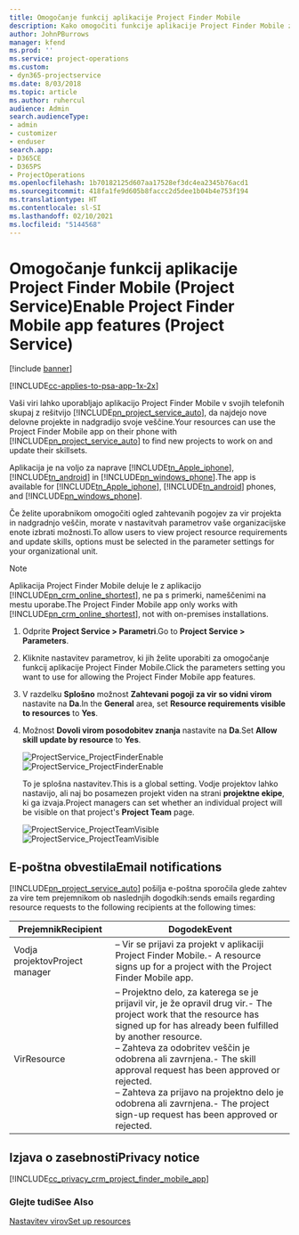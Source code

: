 ```yaml
---
title: Omogočanje funkcij aplikacije Project Finder Mobile
description: Kako omogočiti funkcije aplikacije Project Finder Mobile za rešitev Project Service
author: JohnPBurrows
manager: kfend
ms.prod: ''
ms.service: project-operations
ms.custom:
- dyn365-projectservice
ms.date: 8/03/2018
ms.topic: article
ms.author: ruhercul
audience: Admin
search.audienceType:
- admin
- customizer
- enduser
search.app:
- D365CE
- D365PS
- ProjectOperations
ms.openlocfilehash: 1b70182125d607aa17528ef3dc4ea2345b76acd1
ms.sourcegitcommit: 418fa1fe9d605b8faccc2d5dee1b04b4e753f194
ms.translationtype: HT
ms.contentlocale: sl-SI
ms.lasthandoff: 02/10/2021
ms.locfileid: "5144568"
---
```

# <a name="enable-project-finder-mobile-app-features-project-service"></a><span data-ttu-id="2a07a-103">Omogočanje funkcij aplikacije Project Finder Mobile (Project Service)</span><span class="sxs-lookup"><span data-stu-id="2a07a-103">Enable Project Finder Mobile app features (Project Service)</span></span>

[!include [banner](../includes/psa-now-project-operations.md)]

[!INCLUDE[cc-applies-to-psa-app-1x-2x](../includes/cc-applies-to-psa-app-1x-2x.md)]

<span data-ttu-id="2a07a-104">Vaši viri lahko uporabljajo aplikacijo Project Finder Mobile v svojih telefonih skupaj z rešitvijo [!INCLUDE[pn_project_service_auto](../includes/pn-project-service-auto.md)], da najdejo nove delovne projekte in nadgradijo svoje veščine.</span><span class="sxs-lookup"><span data-stu-id="2a07a-104">Your resources can use the Project Finder Mobile app on their phone with [!INCLUDE[pn_project_service_auto](../includes/pn-project-service-auto.md)] to find new projects to work on and update their skillsets.</span></span>  
  
 <span data-ttu-id="2a07a-105">Aplikacija je na voljo za naprave [!INCLUDE[tn_Apple_iphone](../includes/tn-apple-iphone.md)], [!INCLUDE[tn_android](../includes/tn-android.md)] in [!INCLUDE[pn_windows_phone](../includes/pn-windows-phone.md)].</span><span class="sxs-lookup"><span data-stu-id="2a07a-105">The app is available for [!INCLUDE[tn_Apple_iphone](../includes/tn-apple-iphone.md)], [!INCLUDE[tn_android](../includes/tn-android.md)] phones, and [!INCLUDE[pn_windows_phone](../includes/pn-windows-phone.md)].</span></span>  
    
 <span data-ttu-id="2a07a-106">Če želite uporabnikom omogočiti ogled zahtevanih pogojev za vir projekta in nadgradnjo veščin, morate v nastavitvah parametrov vaše organizacijske enote izbrati možnosti.</span><span class="sxs-lookup"><span data-stu-id="2a07a-106">To allow users to view project resource requirements and update skills, options must be selected in the parameter settings for your organizational unit.</span></span>
  
> [!NOTE]
>  <span data-ttu-id="2a07a-107">Aplikacija Project Finder Mobile deluje le z aplikacijo [!INCLUDE[pn_crm_online_shortest](../includes/pn-crm-online-shortest.md)], ne pa s primerki, nameščenimi na mestu uporabe.</span><span class="sxs-lookup"><span data-stu-id="2a07a-107">The Project Finder Mobile app only works with [!INCLUDE[pn_crm_online_shortest](../includes/pn-crm-online-shortest.md)], not with on-premises installations.</span></span>  
  
1. <span data-ttu-id="2a07a-108">Odprite **Project Service > Parametri**.</span><span class="sxs-lookup"><span data-stu-id="2a07a-108">Go to **Project Service > Parameters**.</span></span>  
  
2. <span data-ttu-id="2a07a-109">Kliknite nastavitev parametrov, ki jih želite uporabiti za omogočanje funkcij aplikacije Project Finder Mobile.</span><span class="sxs-lookup"><span data-stu-id="2a07a-109">Click the parameters setting you want to use for allowing the Project Finder Mobile app features.</span></span>  
  
3. <span data-ttu-id="2a07a-110">V razdelku **Splošno** možnost **Zahtevani pogoji za vir so vidni virom** nastavite na **Da**.</span><span class="sxs-lookup"><span data-stu-id="2a07a-110">In the **General** area, set **Resource requirements visible to resources** to **Yes**.</span></span>  
  
4. <span data-ttu-id="2a07a-111">Možnost **Dovoli virom posodobitev znanja** nastavite na **Da**.</span><span class="sxs-lookup"><span data-stu-id="2a07a-111">Set **Allow skill update by resource** to **Yes**.</span></span>  
  
   <span data-ttu-id="2a07a-112">![ProjectService_ProjectFinderEnable](../psa/media/project-service-project-finder-enable.png "ProjectService_ProjectFinderEnable")</span><span class="sxs-lookup"><span data-stu-id="2a07a-112">![ProjectService_ProjectFinderEnable](../psa/media/project-service-project-finder-enable.png "ProjectService_ProjectFinderEnable")</span></span>  
  
   <span data-ttu-id="2a07a-113">To je splošna nastavitev.</span><span class="sxs-lookup"><span data-stu-id="2a07a-113">This is a global setting.</span></span> <span data-ttu-id="2a07a-114">Vodje projektov lahko nastavijo, ali naj bo posamezen projekt viden na strani **projektne ekipe**, ki ga izvaja.</span><span class="sxs-lookup"><span data-stu-id="2a07a-114">Project managers can set whether an individual project will be visible on that project's **Project Team** page.</span></span>  
  
   <span data-ttu-id="2a07a-115">![ProjectService_ProjectTeamVisible](../psa/media/project-service-project-team-visible.png "ProjectService_ProjectTeamVisible")</span><span class="sxs-lookup"><span data-stu-id="2a07a-115">![ProjectService_ProjectTeamVisible](../psa/media/project-service-project-team-visible.png "ProjectService_ProjectTeamVisible")</span></span>  
  
## <a name="email-notifications"></a><span data-ttu-id="2a07a-116">E-poštna obvestila</span><span class="sxs-lookup"><span data-stu-id="2a07a-116">Email notifications</span></span>  
 [!INCLUDE[pn_project_service_auto](../includes/pn-project-service-auto.md)] <span data-ttu-id="2a07a-117">pošilja e-poštna sporočila glede zahtev za vire tem prejemnikom ob naslednjih dogodkih:</span><span class="sxs-lookup"><span data-stu-id="2a07a-117">sends emails regarding resource requests to the following recipients at the following times:</span></span>  
  
|<span data-ttu-id="2a07a-118">Prejemnik</span><span class="sxs-lookup"><span data-stu-id="2a07a-118">Recipient</span></span>|<span data-ttu-id="2a07a-119">Dogodek</span><span class="sxs-lookup"><span data-stu-id="2a07a-119">Event</span></span>|  
|---------------|-----------|  
|<span data-ttu-id="2a07a-120">Vodja projektov</span><span class="sxs-lookup"><span data-stu-id="2a07a-120">Project manager</span></span>|<span data-ttu-id="2a07a-121">– Vir se prijavi za projekt v aplikaciji Project Finder Mobile.</span><span class="sxs-lookup"><span data-stu-id="2a07a-121">- A resource signs up for a project with the Project Finder Mobile app.</span></span>|  
|<span data-ttu-id="2a07a-122">Vir</span><span class="sxs-lookup"><span data-stu-id="2a07a-122">Resource</span></span>|<span data-ttu-id="2a07a-123">– Projektno delo, za katerega se je prijavil vir, je že opravil drug vir.</span><span class="sxs-lookup"><span data-stu-id="2a07a-123">- The project work that the resource has signed up for has already been fulfilled by another resource.</span></span><br /><span data-ttu-id="2a07a-124">– Zahteva za odobritev veščin je odobrena ali zavrnjena.</span><span class="sxs-lookup"><span data-stu-id="2a07a-124">- The skill approval request has been approved or rejected.</span></span><br /><span data-ttu-id="2a07a-125">– Zahteva za prijavo na projektno delo je odobrena ali zavrnjena.</span><span class="sxs-lookup"><span data-stu-id="2a07a-125">- The project sign-up request has been approved or rejected.</span></span>|  
  
## <a name="privacy-notice"></a><span data-ttu-id="2a07a-126">Izjava o zasebnosti</span><span class="sxs-lookup"><span data-stu-id="2a07a-126">Privacy notice</span></span>  
 [!INCLUDE[cc_privacy_crm_project_finder_mobile_app](../includes/cc-privacy-crm-project-finder-mobile-app.md)]  
  
### <a name="see-also"></a><span data-ttu-id="2a07a-127">Glejte tudi</span><span class="sxs-lookup"><span data-stu-id="2a07a-127">See Also</span></span>  
 [<span data-ttu-id="2a07a-128">Nastavitev virov</span><span class="sxs-lookup"><span data-stu-id="2a07a-128">Set up resources</span></span>](../psa/set-up-resources.md)
